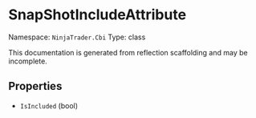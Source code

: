 # SnapShotIncludeAttribute

Namespace: `NinjaTrader.Cbi`
Type: class

This documentation is generated from reflection scaffolding and may be incomplete.

## Properties
- `IsIncluded` (bool)
